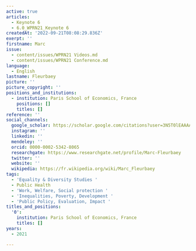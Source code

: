 ```yaml
---
active: true
articles:
  - Keynote 6
  - 6.0_WPRN21_Keynote 6
createdAt: '2022-09-21T08:08:29.836Z'
exerpt: ''
firstname: Marc
issue:
  - content/issues/WPRN21 Videos.md
  - content/issues/WPRN21 Conference.md
language:
  - English
lastname: Fleurbaey
picture: ''
picture_copyright: ''
positions_and_institutions:
  - institution: Paris School of Economics, France
    positions: []
    titles: []
reference: ''
social_channels:
  google_scholar: https://scholar.google.com/citations?user=3N5T0lEAAAAJ&hl=fr
  instagram: ''
  linkedin: ''
  mendeley: ''
  orcid: 0000-0002-5342-8065
  researchgate: https://www.researchgate.net/profile/Marc-Fleurbaey
  twitter: ''
  website: ''
  wikipedia: https://fr.wikipedia.org/wiki/Marc_Fleurbaey
tags:
  - 'Equality & Diversity Studies '
  - Public Health
  - 'Work, Welfare, Social protection '
  - 'Inequalities, Poverty, Development '
  - 'Public Policy, Evaluation, Impact '
titles_and_positions:
  '0':
    institution: Paris School of Economics, France
    titles: []
years:
  - 2021

---
```

